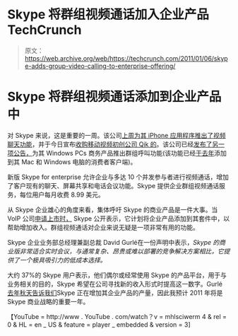 # Skype 将群组视频通话加入企业产品 TechCrunch

> 原文：<https://web.archive.org/web/https://techcrunch.com/2011/01/06/skype-adds-group-video-calling-to-enterprise-offering/>

# Skype 将群组视频通话添加到企业产品中

对 Skype 来说，这是重要的一周。该公司[上周为其 iPhone 应用程序推出了视频聊天功能](https://web.archive.org/web/20221207222928/https://beta.techcrunch.com/2010/12/29/skypes-new-app-brings-video-chat-to-the-iphone-ipad-and-ipod-touch/)，并于今日宣布[收购移动视频初创公司 Qik 的](https://web.archive.org/web/20221207222928/https://beta.techcrunch.com/2011/01/06/confirmed-skype-buys-mobile-video-startup-qik/)。该公司已经[发布了另一项公告，](https://web.archive.org/web/20221207222928/http://www.businesswire.com/news/home/20110106006472/en/Business-Version-Skype-Windows-Group-Video-Calling)为其 Windows PCs 商务产品推出群组呼叫功能(该功能已经[于去年](https://web.archive.org/web/20221207222928/https://beta.techcrunch.com/2010/11/04/skype-group-video-mac/)添加到其 Mac 和 Windows 电脑的消费者客户端)。

新版 Skype for enterprise 允许企业与多达 10 个并发参与者进行视频通话，增加了客户现有的聊天、屏幕共享和电话会议功能。Skype 提供企业群组视频通话服务，每位用户每月收费 8.99 美元。

从 Skype 企业雄心的角度来看，集体呼吁 Skype 的商业产品是一件大事。当 VoIP 公司[申请上市时，](https://web.archive.org/web/20221207222928/https://beta.techcrunch.com/2010/08/09/skype-ipo/) Skype 公开表示，它计划将企业产品添加到其套件中，以帮助增加收入。群组视频通话对企业来说无疑是一项非常有用的功能。

Skype 企业业务部总经理兼副总裁 David Gurlé在一份声明中表示，*Skype 的商业版非常适合实时会议，与通常复杂、昂贵或难以部署的竞争解决方案相比，它提供了一个极具吸引力的低成本选择。*

大约 37%的 Skype 用户表示，他们偶尔或经常使用 Skype 的产品平台，用于与业务相关的目的，Skype 希望在公司寻找新的收入形式时提高这一数字。Gurlé [去年秋天告诉我们](https://web.archive.org/web/20221207222928/https://beta.techcrunch.com/2010/10/16/skypes-vp-of-enterprise-on-future-strategy-products-and-competitors/)Skype 正在增加其企业产品的产量，因此我预计 2011 年将是 Skype 商业战略的重要一年。

【YouTube = http://www . YouTube . com/watch？v = mhlsciwerm 4 & rel = 0 & HL = en _ US & feature = player _ embedded & version = 3]
